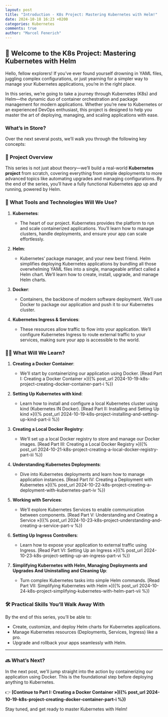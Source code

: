 ```yaml
---
layout: post
title: "Introduction - K8s Project: Mastering Kubernetes with Helm!"
date: 2024-10-18 16:23 +0200
categories: Kubernetes
comments: true
author: "Marcel Fenerich"
---
```


## 🌟 Welcome to the K8s Project: Mastering Kubernetes with Helm

Hello, fellow explorers! If you’ve ever found yourself drowning in YAML files, juggling complex configurations, or just yearning for a simpler way to manage your Kubernetes applications, you’re in the right place.

In this series, we’re going to take a journey through Kubernetes (K8s) and Helm—the dynamic duo of container orchestration and package management for modern applications. Whether you’re new to Kubernetes or an experienced DevOps enthusiast, this project is designed to help you master the art of deploying, managing, and scaling applications with ease.

### What’s in Store?

Over the next several posts, we’ll walk you through the following key concepts:

### 🚀 Project Overview

This series is not just about theory—we’ll build a real-world **Kubernetes project** from scratch, covering everything from simple deployments to more advanced topics like automating upgrades and managing configurations. By the end of the series, you’ll have a fully functional Kubernetes app up and running, powered by Helm.

### 🔧 What Tools and Technologies Will We Use?

1. **Kubernetes**:
   - The heart of our project. Kubernetes provides the platform to run and scale containerized applications. You’ll learn how to manage clusters, handle deployments, and ensure your app can scale effortlessly.

2. **Helm**:
   - Kubernetes’ package manager, and your new best friend. Helm simplifies deploying Kubernetes applications by bundling all those overwhelming YAML files into a single, manageable artifact called a Helm chart. We’ll learn how to create, install, upgrade, and manage Helm charts.

3. **Docker**:
   - Containers, the backbone of modern software deployment. We’ll use Docker to package our application and push it to our Kubernetes cluster.

4. **Kubernetes Ingress & Services**:
   - These resources allow traffic to flow into your application. We’ll configure Kubernetes Ingress to route external traffic to your services, making sure your app is accessible to the world.

### 🧑‍💻 What Will We Learn?

1. **Creating a Docker Container**:
   - We'll start by containerizing our application using Docker. [Read Part I: Creating a Docker Container »]({% post_url 2024-10-19-k8s-project-creating-docker-container-part-i %})

2. **Setting Up Kubernetes with kind**:
   - Learn how to install and configure a local Kubernetes cluster using kind (Kubernetes IN Docker). [Read Part II: Installing and Setting Up kind »]({% post_url 2024-10-19-k8s-project-installing-and-setting-up-kind-part-ii %})

3. **Creating a Local Docker Registry**:
   - We'll set up a local Docker registry to store and manage our Docker images. [Read Part III: Creating a Local Docker Registry »]({% post_url 2024-10-21-k8s-project-creating-a-local-docker-registry-part-iii %})

4. **Understanding Kubernetes Deployments**:
   - Dive into Kubernetes deployments and learn how to manage application instances. [Read Part IV: Creating a Deployment with Kubernetes »]({% post_url 2024-10-22-k8s-project-creating-a-deployment-with-kubernetes-part-iv %})

5. **Working with Services**:
   - We'll explore Kubernetes Services to enable communication between components. [Read Part V: Understanding and Creating a Service »]({% post_url 2024-10-23-k8s-project-understanding-and-creating-a-service-part-v %})

6. **Setting Up Ingress Controllers**:
   - Learn how to expose your application to external traffic using Ingress. [Read Part VI: Setting Up an Ingress »]({% post_url 2024-10-23-k8s-project-setting-up-an-ingress-part-vi %})

7. **Simplifying Kubernetes with Helm, Managing Deployments and Upgrades And Uninstalling and Cleaning Up**:
   - Turn complex Kubernetes tasks into simple Helm commands. [Read Part VII: Simplifying Kubernetes with Helm »]({% post_url 2024-10-24-k8s-project-simplifying-kubernetes-with-helm-part-vii %})

### 🛠️ Practical Skills You’ll Walk Away With

By the end of this series, you’ll be able to:

- Create, customize, and deploy Helm charts for Kubernetes applications.
- Manage Kubernetes resources (Deployments, Services, Ingress) like a pro.
- Upgrade and rollback your apps seamlessly with Helm.

---

### 🔜 What’s Next?

In the next post, we'll jump straight into the action by containerizing our application using Docker. This is the foundational step before deploying anything to Kubernetes.

👉 **[Continue to Part I: Creating a Docker Container »]({% post_url 2024-10-19-k8s-project-creating-docker-container-part-i %})**

Stay tuned, and get ready to master Kubernetes with Helm!
